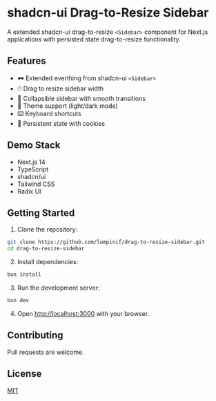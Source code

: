 # shadcn-ui Drag-to-Resize Sidebar

A extended shadcn-ui drag-to-resize `<Sidebar>` component for Next.js applications with persisted state drag-to-resize functionality.

## Features

- 🕶️ Extended everthing from shadcn-ui `<Sidebar>`
- 🖱️ Drag to resize sidebar width
- 🔄 Collapsible sidebar with smooth transitions
- 🎨 Theme support (light/dark mode)
- ⌨️ Keyboard shortcuts
- 🍪 Persistent state with cookies

## Demo Stack

- Next.js 14
- TypeScript
- shadcn/ui
- Tailwind CSS
- Radix UI

## Getting Started

1. Clone the repository:

```bash
git clone https://github.com/lumpinif/drag-to-resize-sidebar.git
cd drag-to-resize-sidebar
```

2. Install dependencies:

```bash
bun install
```

3. Run the development server:

```bash
bun dev
```

4. Open [http://localhost:3000](http://localhost:3000) with your browser.

## Contributing

Pull requests are welcome.

## License

[MIT](https://choosealicense.com/licenses/mit/)
